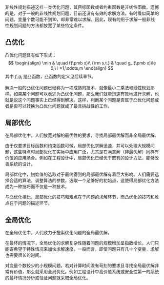 非线性规划描述这样一类优化问题，其目标函数或者约束函数是非线性函数。遗憾的是，对于一般的非线性规划问题，目前还没有有效的求解方法。有时看似简单的问题，变量个数可能不到10，却非常难以求解。因此，现有的用于求解一般非线性规划问题的方法都放宽了某些特定条件。



## 凸优化

凸优化问题具有如下形式：
$$
\begin{align}
\min & \quad f(\pmb x)\\
{\rm s.t.} & \quad g_i(\pmb x)\le 0,\ i =1,\cdots,m
\end{align}
$$
其中 $f,g_i$ 是凸函数，凸函数的定义见后续章节。

解决一般的凸优化问题已经称为一项成熟的技术，就像最小二乘法和线性规划那样。如果某个问题可以表述为凸优化问题，那么我们就能迅速有效地进行求解，也就是说这个问题事实上已经得到解决。这样，判断某个问题是否属于凸优化问题或者是否可以转换为凸优化问题就成了最具挑战性的工作。



## 局部优化

在局部优化中，人们放宽对解的最优性的要求，寻找局部最优解而非全局最优解。

由于仅要求目标函数和约束函数可微，局部优化求解迅速，并可以处理大规模问题，这些特点时局部优化在实际中应用广泛，尤其是在满意解（非最优解）同样有价值的应用场合。例如在工程设计中，局部优化已经优于既有的设计方法，能够改善系统的设计。

局部优化中，初始值的选取对于最终得到的局部最优解有着巨大影响。人们需要选择合适的算法，调整算法的参数，选取一个足够好的初始点，这使得局部优化方法成为一种技巧而不仅是一种技术。

与凸优化相比，局部优化的技巧和难点在于问题的求解环节，而凸优化的技巧和难点在于问题的描述环节。



## 全局优化

在全局优化中，人们致力于搜索优化问题的全局最优解。

在最坏的情况下，全局优化的求解复杂性随着问题的规模增加呈指数增长，人们只能寄希望于特殊情况来加快求解速度。一般而言，即使问题只有几十个变量，求解也需要很长的时间。

对变量个数较少的小规模问题，若对计算时间没有苛刻的要求且寻找全局最优解非常有价值，那么就采用全局优化。例如工程设计中高价值系统或安全性第一的系统的最坏情况分析或验证问题就采取全局优化。

